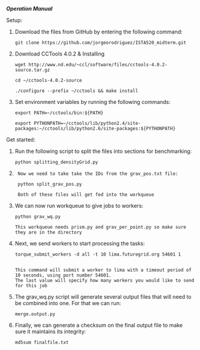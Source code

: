 ***Operation Manual***

Setup:

1.	Download the files from GitHub by entering the following command:

    	git clone https://github.com/jorgeorodriguez/ISTA520_midterm.git


2.	Download CCTools 4.0.2 & Installing
	
    	wget http://www.nd.edu/~ccl/software/files/cctools-4.0.2-source.tar.gz

    	cd ~/cctools-4.0.2-source
    	
    	./configure --prefix ~/cctools && make install

3.	Set environment variables by running the following commands:

    	export PATH=~/cctools/bin:${PATH}
    	
    	export PYTHONPATH=~/cctools/lib/python2.4/site-packages:~/cctools/lib/python2.6/site-packages:${PYTHONPATH}




Get started:

1.	Run the following script to split the files into sections for benchmarking:

    	python splitting_densityGrid.py

2.  	Now we need to take take the IDs from the grav_pos.txt file:
    
    	python split_grav_pos.py

    	Both of these files will get fed into the workqueue

3.	We can now run workqueue to give jobs to workers:

    	python grav_wq.py
    
    	This workqueue needs prism.py and grav_per_point.py so make sure they are in the directory

3.	Next, we send workers to start processing the tasks:

    	torque_submit_workers -d all -t 10 lima.futuregrid.org 54601 1


    	This command will submit a worker to lima with a timeout period of 10 seconds, using port number 54601. 
    	The last value will specify how many workers you would like to send for this job


4.	The grav_wq.py script will generate several output files that will need to be combined into one. For that we can run:

    	merge.output.py


5.	Finally, we can generate a checksum on the final output file to make sure it maintains its integrity:

    	md5sum finalfile.txt
